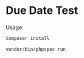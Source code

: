 Due Date Test
=============

Usage:
``` bash
composer install
```
``` bash
vendor/bin/phpspec run
```